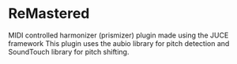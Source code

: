 # ReMastered
MIDI controlled harmonizer (prismizer) plugin made using the JUCE framework
This plugin uses the aubio library for pitch detection and SoundTouch library for pitch shifting.
